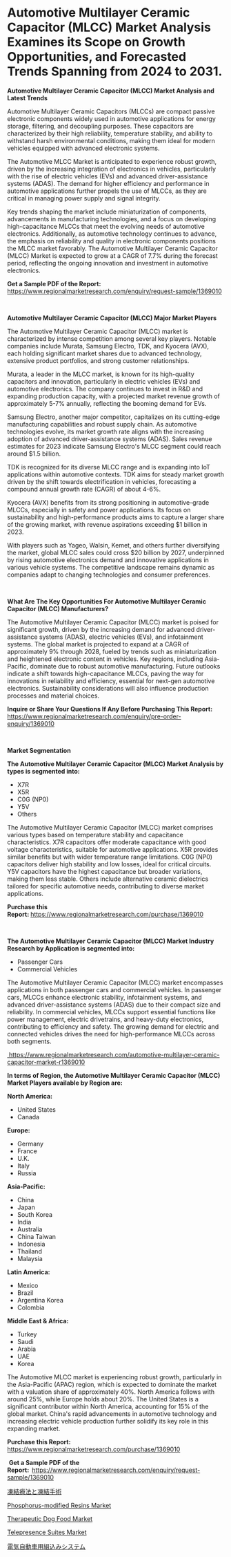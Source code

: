 <p><h1>Automotive Multilayer Ceramic Capacitor (MLCC) Market Analysis Examines its Scope on Growth Opportunities, and Forecasted Trends Spanning from 2024 to 2031.</h1></p><p><strong>Automotive Multilayer Ceramic Capacitor (MLCC) Market Analysis and Latest Trends</strong></p>
<p><p>Automotive Multilayer Ceramic Capacitors (MLCCs) are compact passive electronic components widely used in automotive applications for energy storage, filtering, and decoupling purposes. These capacitors are characterized by their high reliability, temperature stability, and ability to withstand harsh environmental conditions, making them ideal for modern vehicles equipped with advanced electronic systems.</p><p>The Automotive MLCC Market is anticipated to experience robust growth, driven by the increasing integration of electronics in vehicles, particularly with the rise of electric vehicles (EVs) and advanced driver-assistance systems (ADAS). The demand for higher efficiency and performance in automotive applications further propels the use of MLCCs, as they are critical in managing power supply and signal integrity.</p><p>Key trends shaping the market include miniaturization of components, advancements in manufacturing technologies, and a focus on developing high-capacitance MLCCs that meet the evolving needs of automotive electronics. Additionally, as automotive technology continues to advance, the emphasis on reliability and quality in electronic components positions the MLCC market favorably. The Automotive Multilayer Ceramic Capacitor (MLCC) Market is expected to grow at a CAGR of 7.7% during the forecast period, reflecting the ongoing innovation and investment in automotive electronics.</p></p>
<p><strong>Get a Sample PDF of the Report:&nbsp;</strong> <a href="https://www.regionalmarketresearch.com/enquiry/request-sample/1369010">https://www.regionalmarketresearch.com/enquiry/request-sample/1369010</a></p>
<p>&nbsp;</p>
<p><strong>Automotive Multilayer Ceramic Capacitor (MLCC) Major Market Players</strong></p>
<p><p>The Automotive Multilayer Ceramic Capacitor (MLCC) market is characterized by intense competition among several key players. Notable companies include Murata, Samsung Electro, TDK, and Kyocera (AVX), each holding significant market shares due to advanced technology, extensive product portfolios, and strong customer relationships. </p><p>Murata, a leader in the MLCC market, is known for its high-quality capacitors and innovation, particularly in electric vehicles (EVs) and automotive electronics. The company continues to invest in R&D and expanding production capacity, with a projected market revenue growth of approximately 5-7% annually, reflecting the booming demand for EVs.</p><p>Samsung Electro, another major competitor, capitalizes on its cutting-edge manufacturing capabilities and robust supply chain. As automotive technologies evolve, its market growth rate aligns with the increasing adoption of advanced driver-assistance systems (ADAS). Sales revenue estimates for 2023 indicate Samsung Electro's MLCC segment could reach around $1.5 billion.</p><p>TDK is recognized for its diverse MLCC range and is expanding into IoT applications within automotive contexts. TDK aims for steady market growth driven by the shift towards electrification in vehicles, forecasting a compound annual growth rate (CAGR) of about 4-6%.</p><p>Kyocera (AVX) benefits from its strong positioning in automotive-grade MLCCs, especially in safety and power applications. Its focus on sustainability and high-performance products aims to capture a larger share of the growing market, with revenue aspirations exceeding $1 billion in 2023.</p><p>With players such as Yageo, Walsin, Kemet, and others further diversifying the market, global MLCC sales could cross $20 billion by 2027, underpinned by rising automotive electronics demand and innovative applications in various vehicle systems. The competitive landscape remains dynamic as companies adapt to changing technologies and consumer preferences.</p></p>
<p>&nbsp;</p>
<p><strong>What Are The Key Opportunities For Automotive Multilayer Ceramic Capacitor (MLCC) Manufacturers?</strong></p>
<p><p>The Automotive Multilayer Ceramic Capacitor (MLCC) market is poised for significant growth, driven by the increasing demand for advanced driver-assistance systems (ADAS), electric vehicles (EVs), and infotainment systems. The global market is projected to expand at a CAGR of approximately 9% through 2028, fueled by trends such as miniaturization and heightened electronic content in vehicles. Key regions, including Asia-Pacific, dominate due to robust automotive manufacturing. Future outlooks indicate a shift towards high-capacitance MLCCs, paving the way for innovations in reliability and efficiency, essential for next-gen automotive electronics. Sustainability considerations will also influence production processes and material choices.</p></p>
<p><strong>Inquire or Share Your Questions If Any Before Purchasing This Report:</strong> <a href="https://www.regionalmarketresearch.com/enquiry/pre-order-enquiry/1369010">https://www.regionalmarketresearch.com/enquiry/pre-order-enquiry/1369010</a></p>
<p>&nbsp;</p>
<p><strong>Market Segmentation</strong></p>
<p><strong>The Automotive Multilayer Ceramic Capacitor (MLCC) Market Analysis by types is segmented into:</strong></p>
<p><ul><li>X7R</li><li>X5R</li><li>C0G (NP0)</li><li>Y5V</li><li>Others</li></ul></p>
<p><p>The Automotive Multilayer Ceramic Capacitor (MLCC) market comprises various types based on temperature stability and capacitance characteristics. X7R capacitors offer moderate capacitance with good voltage characteristics, suitable for automotive applications. X5R provides similar benefits but with wider temperature range limitations. C0G (NP0) capacitors deliver high stability and low losses, ideal for critical circuits. Y5V capacitors have the highest capacitance but broader variations, making them less stable. Others include alternative ceramic dielectrics tailored for specific automotive needs, contributing to diverse market applications.</p></p>
<p><strong>Purchase this Report:&nbsp;</strong><a href="https://www.regionalmarketresearch.com/purchase/1369010">https://www.regionalmarketresearch.com/purchase/1369010</a></p>
<p>&nbsp;</p>
<p><strong>The Automotive Multilayer Ceramic Capacitor (MLCC) Market Industry Research by Application is segmented into:</strong></p>
<p><ul><li>Passenger Cars</li><li>Commercial Vehicles</li></ul></p>
<p><p>The Automotive Multilayer Ceramic Capacitor (MLCC) market encompasses applications in both passenger cars and commercial vehicles. In passenger cars, MLCCs enhance electronic stability, infotainment systems, and advanced driver-assistance systems (ADAS) due to their compact size and reliability. In commercial vehicles, MLCCs support essential functions like power management, electric drivetrains, and heavy-duty electronics, contributing to efficiency and safety. The growing demand for electric and connected vehicles drives the need for high-performance MLCCs across both segments.</p></p>
<p><a href="https://www.regionalmarketresearch.com/automotive-multilayer-ceramic-capacitor-market-r1369010">&nbsp;https://www.regionalmarketresearch.com/automotive-multilayer-ceramic-capacitor-market-r1369010</a></p>
<p><strong>In terms of Region, the Automotive Multilayer Ceramic Capacitor (MLCC) Market Players available by Region are:</strong></p>
<p>
    <p> <strong> North America: </strong>
        <ul>
            <li>United States</li>
            <li>Canada</li>
        </ul>
        </p> 
    <p> <strong> Europe: </strong>
        <ul>
            <li>Germany</li>
            <li>France</li>
            <li>U.K.</li>
            <li>Italy</li>
            <li>Russia</li>
        </ul>
        </p> 
    <p> <strong> Asia-Pacific: </strong>
        <ul>
            <li>China</li>
            <li>Japan</li>
            <li>South Korea</li>
            <li>India</li>
            <li>Australia</li>
            <li>China Taiwan</li>
            <li>Indonesia</li>
            <li>Thailand</li>
            <li>Malaysia</li>
        </ul>
        </p> 
    <p> <strong> Latin America: </strong>
        <ul>
            <li>Mexico</li>
            <li>Brazil</li>
            <li>Argentina Korea</li>
            <li>Colombia</li>
        </ul>
        </p> 
    <p> <strong> Middle East & Africa: </strong>
        <ul>
            <li>Turkey</li>
            <li>Saudi</li>
            <li>Arabia</li>
            <li>UAE</li>
            <li>Korea</li>
        </ul>
    </p>
    </p>
<p><p>The Automotive MLCC market is experiencing robust growth, particularly in the Asia-Pacific (APAC) region, which is expected to dominate the market with a valuation share of approximately 40%. North America follows with around 25%, while Europe holds about 20%. The United States is a significant contributor within North America, accounting for 15% of the global market. China's rapid advancements in automotive technology and increasing electric vehicle production further solidify its key role in this expanding market.</p></p>
<p><strong>Purchase this Report: </strong><a href="https://www.regionalmarketresearch.com/purchase/1369010">https://www.regionalmarketresearch.com/purchase/1369010</a></p>
<p>&nbsp;<strong>Get a Sample PDF of the Report:&nbsp;&nbsp;</strong><a href="https://www.regionalmarketresearch.com/enquiry/request-sample/1369010">https://www.regionalmarketresearch.com/enquiry/request-sample/1369010</a></p>
<p><strong></strong></p>
<p><p><a href="https://medium.com/@hattietromp/%E4%BD%8E%E6%B8%A9%E7%99%82%E6%B3%95%E3%81%A8%E4%BD%8E%E6%B8%A9%E6%89%8B%E8%A1%93%E3%81%AE%E5%B8%82%E5%A0%B4%E8%AA%BF%E6%9F%BB%E5%A0%B1%E5%91%8A%E6%9B%B8-2031%E5%B9%B4%E3%81%BE%E3%81%A7%E3%81%AE%E5%B8%82%E5%A0%B4%E8%A6%8F%E6%A8%A1%E3%81%A8%E5%8F%8E%E7%9B%8A%E5%88%86%E6%9E%90%E3%82%92%E6%8E%A2%E6%B1%82%E3%81%97-%E5%B9%B4%E5%B9%B3%E5%9D%87%E6%88%90%E9%95%B7%E7%8E%87-cagr-8-2-%E3%81%A7%E6%88%90%E9%95%B7%E3%81%97%E3%81%A6%E3%81%84%E3%81%BE%E3%81%99-e70e3fb032cc">凍結療法と凍結手術</a></p><p><a href="https://issuu.com/reportprime-2/docs/phosphorus-modified-resins-market-s_67de14383599cd">Phosphorus-modified Resins Market</a></p><p><a href="https://www.linkedin.com/pulse/therapeutic-dog-food-market-global-share-ranking-overall-dwhqc?trackingId=H5WCtT03SbSS7gGphb0Dlw%3D%3D">Therapeutic Dog Food Market</a></p><p><a href="https://www.linkedin.com/pulse/global-telepresence-suites-industry-analysis-share-growth-trends-lejif?trackingId=rN6V0ls7SAKs8Xmuh%2F66GQ%3D%3D">Telepresence Suites Market</a></p><p><a href="https://medium.com/@hattietromp/%E5%B8%82%E5%A0%B4%E4%BA%88%E6%B8%AC-%E9%9B%BB%E6%B0%97%E8%87%AA%E5%8B%95%E8%BB%8A%E3%81%AE%E3%81%9F%E3%82%81%E3%81%AE%E3%82%B0%E3%83%AD%E3%83%BC%E3%83%90%E3%83%AB%E5%9F%8B%E3%82%81%E8%BE%BC%E3%81%BF%E3%82%B7%E3%82%B9%E3%83%86%E3%83%A0%E3%81%AE%E3%83%88%E3%83%AC%E3%83%B3%E3%83%89%E3%81%A8%E5%BD%B1%E9%9F%BF%E5%88%86%E6%9E%90-2024-5770fa690db9">電気自動車用組込みシステム</a></p></p>